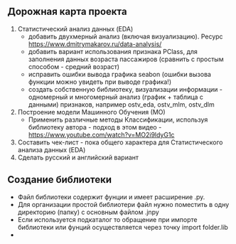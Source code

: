 ## Дорожная карта проекта
1. Статистический анализ данных (EDA)
   - добавить двухмерный анализ (включая визуализацию). Ресурс https://www.dmitrymakarov.ru/data-analysis/
   - добавить вариант использования признака PClass, для заполнения данных возраста пассажиров (сравнить с простым способом - средний возраст)
   - исправить ошибки вывода графика seabon (ошибки вызова функции можно увидеть при выводе графика!)
   - создать собственную библиотеку, визуализации информации - одномерный и многомерный анализ (график + таблица с данными) признаков, например ostv_eda, ostv_mlm, ostv_dlm
2. Построение модели Машинного Обучения (МО)
   - Применить различные методы Классификации, используя библиотеку автора - подход в этом видео - https://www.youtube.com/watch?v=MO2i9ldyG1c
4. Составить чек-лист - пока общего характера для Статистического анализа данных (EDA)
5. Сделать русский и английский вариант

## Создание библиотеки
- Файл библиотеки содержит фунции и имеет расширение .py.
- Для организации простой библиотери файл нужно поместить в одну директорию (папку) с основным файлом .jnpy
- Если используется подкаталог то обращение при импорте библиотеки или фунций осуществляется через точку import folder.lib
- 
